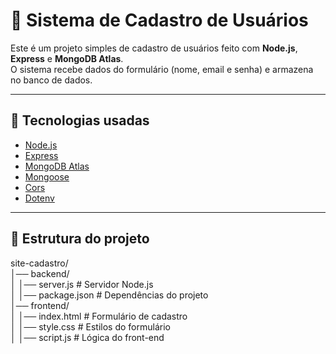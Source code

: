 # 📝 Sistema de Cadastro de Usuários

Este é um projeto simples de cadastro de usuários feito com **Node.js**, **Express** e **MongoDB Atlas**.  
O sistema recebe dados do formulário (nome, email e senha) e armazena no banco de dados.

---

## 🚀 Tecnologias usadas
- [Node.js](https://nodejs.org/)
- [Express](https://expressjs.com/)
- [MongoDB Atlas](https://www.mongodb.com/atlas/database)
- [Mongoose](https://mongoosejs.com/)
- [Cors](https://www.npmjs.com/package/cors)
- [Dotenv](https://www.npmjs.com/package/dotenv)

---

## 📂 Estrutura do projeto

site-cadastro/ <br>
│── backend/ <br>
│ │── server.js # Servidor Node.js <br>
│ │── package.json # Dependências do projeto <br>
│── frontend/ <br>
│ │── index.html # Formulário de cadastro <br>
│ │── style.css # Estilos do formulário <br>
│ │── script.js # Lógica do front-end <br>
